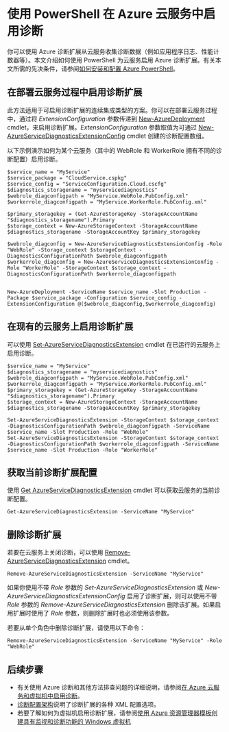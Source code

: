 <properties 
	pageTitle="使用 PowerShell 在 Azure 云服务中启用诊断 | Windows Azure" 
	description="了解如何使用 PowerShell 为云服务启用诊断" 
	services="cloud-services" 
	documentationCenter=".net" 
	authors="sbtron" 
	manager="" 
	editor=""/>

<tags 
	ms.service="cloud-services" 
	ms.date="11/16/2015" 
	wacn.date="01/15/2016"/>


# 使用 PowerShell 在 Azure 云服务中启用诊断

你可以使用 Azure 诊断扩展从云服务收集诊断数据（例如应用程序日志、性能计数器等）。本文介绍如何使用 PowerShell 为云服务启用 Azure 诊断扩展。有关本文所需的先决条件，请参阅[如何安装和配置 Azure PowerShell](/documentation/articles/powershell-install-configure)。

## 在部署云服务过程中启用诊断扩展

此方法适用于可启用诊断扩展的连续集成类型的方案。你可以在部署云服务过程中，通过将 *ExtensionConfiguration* 参数传递到 [New-AzureDeployment](https://msdn.microsoft.com/zh-cn/library/azure/mt589089.aspx) cmdlet，来启用诊断扩展。*ExtensionConfiguration* 参数取值为可通过 [New-AzureServiceDiagnosticsExtensionConfig](https://msdn.microsoft.com/zh-cn/library/azure/mt589168.aspx) cmdlet 创建的诊断配置数组。

以下示例演示如何为某个云服务（其中的 WebRole 和 WorkerRole 拥有不同的诊断配置）启用诊断。

	$service_name = "MyService"
	$service_package = "CloudService.cspkg"
	$service_config = "ServiceConfiguration.Cloud.cscfg"
	$diagnostics_storagename = "myservicediagnostics"
	$webrole_diagconfigpath = "MyService.WebRole.PubConfig.xml" 
	$workerrole_diagconfigpath = "MyService.WorkerRole.PubConfig.xml"

	$primary_storagekey = (Get-AzureStorageKey -StorageAccountName "$diagnostics_storagename").Primary
	$storage_context = New-AzureStorageContext -StorageAccountName $diagnostics_storagename -StorageAccountKey $primary_storagekey

	$webrole_diagconfig = New-AzureServiceDiagnosticsExtensionConfig -Role "WebRole" -Storage_context $storageContext -DiagnosticsConfigurationPath $webrole_diagconfigpath
	$workerrole_diagconfig = New-AzureServiceDiagnosticsExtensionConfig -Role "WorkerRole" -StorageContext $storage_context -DiagnosticsConfigurationPath $workerrole_diagconfigpath
	  
	 
	New-AzureDeployment -ServiceName $service_name -Slot Production -Package $service_package -Configuration $service_config -ExtensionConfiguration @($webrole_diagconfig,$workerrole_diagconfig) 



## 在现有的云服务上启用诊断扩展

可以使用 [Set-AzureServiceDiagnosticsExtension](https://msdn.microsoft.com/zh-cn/library/azure/mt589140.aspx) cmdlet 在已运行的云服务上启用诊断。


	$service_name = "MyService"
	$diagnostics_storagename = "myservicediagnostics"
	$webrole_diagconfigpath = "MyService.WebRole.PubConfig.xml" 
	$workerrole_diagconfigpath = "MyService.WorkerRole.PubConfig.xml"
	$primary_storagekey = (Get-AzureStorageKey -StorageAccountName "$diagnostics_storagename").Primary
	$storage_context = New-AzureStorageContext -StorageAccountName $diagnostics_storagename -StorageAccountKey $primary_storagekey
 
	Set-AzureServiceDiagnosticsExtension -StorageContext $storage_context -DiagnosticsConfigurationPath $webrole_diagconfigpath -ServiceName $service_name -Slot Production -Role "WebRole" 
	Set-AzureServiceDiagnosticsExtension -StorageContext $storage_context -DiagnosticsConfigurationPath $workerrole_diagconfigpath -ServiceName $service_name -Slot Production -Role "WorkerRole"
 

## 获取当前诊断扩展配置
使用 [Get AzureServiceDiagnosticsExtension](https://msdn.microsoft.com/zh-cn/library/azure/mt589204.aspx) cmdlet 可以获取云服务的当前诊断配置。
	
	Get-AzureServiceDiagnosticsExtension -ServiceName "MyService"

## 删除诊断扩展
若要在云服务上关闭诊断，可以使用 [Remove-AzureServiceDiagnosticsExtension](https://msdn.microsoft.com/zh-cn/library/azure/mt589183.aspx) cmdlet。

	Remove-AzureServiceDiagnosticsExtension -ServiceName "MyService"

如果你使用不带 *Role* 参数的 *Set-AzureServiceDiagnosticsExtension* 或 *New-AzureServiceDiagnosticsExtensionConfig* 启用了诊断扩展，则可以使用不带 *Role* 参数的 *Remove-AzureServiceDiagnosticsExtension* 删除该扩展。如果启用扩展时使用了 *Role* 参数，则删除扩展时也必须使用该参数。

若要从单个角色中删除诊断扩展，请使用以下命令：

	Remove-AzureServiceDiagnosticsExtension -ServiceName "MyService" -Role "WebRole"


## 后续步骤

- 有关使用 Azure 诊断和其他方法排查问题的详细说明，请参阅[在 Azure 云服务和虚拟机中启用诊断](/documentation/articles/cloud-services-dotnet-diagnostics)。
- [诊断配置架构](https://msdn.microsoft.com/zh-cn/library/azure/dn782207.aspx)说明了诊断扩展的各种 XML 配置选项。
- 若要了解如何为虚拟机启用诊断扩展，请参阅[使用 Azure 资源管理器模板创建具有监视和诊断功能的 Windows 虚拟机](/documentation/articles/virtual-machines-extensions-diagnostics-windows-template)  

<!---HONumber=Mooncake_0104_2016-->
